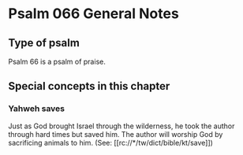 # Psalm 066 General Notes
## Type of psalm

Psalm 66 is a psalm of praise.

## Special concepts in this chapter

### Yahweh saves
Just as God brought Israel through the wilderness, he took the author through hard times but saved him. The author will worship God by sacrificing animals to him. (See: [[rc://*/tw/dict/bible/kt/save]])